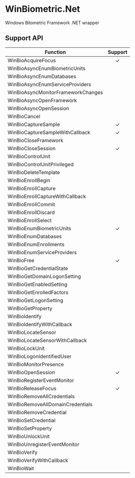 # WinBiometric.Net
Windows Bitometric Framework .NET wrapper

## Support API

|Function|Support|
|----|:----:| 
|WinBioAcquireFocus|✓|
|WinBioAsyncEnumBiometricUnits||
|WinBioAsyncEnumDatabases||
|WinBioAsyncEnumServiceProviders||
|WinBioAsyncMonitorFrameworkChanges||
|WinBioAsyncOpenFramework||
|WinBioAsyncOpenSession||
|WinBioCancel||
|WinBioCaptureSample|✓|
|WinBioCaptureSampleWithCallback|✓|
|WinBioCloseFramework||
|WinBioCloseSession|✓|
|WinBioControlUnit||
|WinBioControlUnitPrivileged||
|WinBioDeleteTemplate||
|WinBioEnrollBegin||
|WinBioEnrollCapture||
|WinBioEnrollCaptureWithCallback||
|WinBioEnrollCommit||
|WinBioEnrollDiscard||
|WinBioEnrollSelect||
|WinBioEnumBiometricUnits|✓|
|WinBioEnumDatabases||
|WinBioEnumEnrollments||
|WinBioEnumServiceProviders||
|WinBioFree|✓|
|WinBioGetCredentialState||
|WinBioGetDomainLogonSetting||
|WinBioGetEnabledSetting||
|WinBioGetEnrolledFactors||
|WinBioGetLogonSetting||
|WinBioGetProperty||
|WinBioIdentify||
|WinBioIdentifyWithCallback||
|WinBioLocateSensor||
|WinBioLocateSensorWithCallback||
|WinBioLockUnit||
|WinBioLogonIdentifiedUser||
|WinBioMonitorPresence||
|WinBioOpenSession|✓|
|WinBioRegisterEventMonitor||
|WinBioReleaseFocus|✓|
|WinBioRemoveAllCredentials||
|WinBioRemoveAllDomainCredentials||
|WinBioRemoveCredential||
|WinBioSetCredential||
|WinBioSetProperty||
|WinBioUnlockUnit||
|WinBioUnregisterEventMonitor||
|WinBioVerify||
|WinBioVerifyWithCallback||
|WinBioWait||